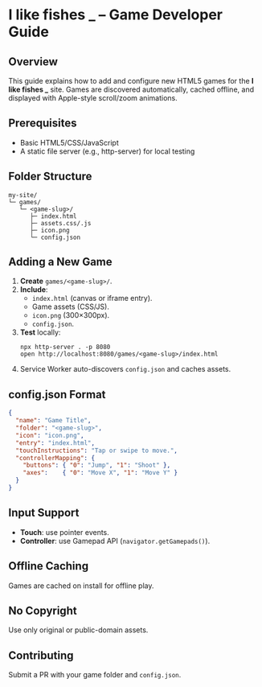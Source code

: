 # I like fishes _ – Game Developer Guide

## Overview
This guide explains how to add and configure new HTML5 games for the **I like fishes _** site. Games are discovered automatically, cached offline, and displayed with Apple-style scroll/zoom animations.

## Prerequisites
- Basic HTML5/CSS/JavaScript
- A static file server (e.g., http-server) for local testing

## Folder Structure
```
my-site/
└─ games/
   └─ <game-slug>/
      ├─ index.html
      ├─ assets.css/.js
      ├─ icon.png
      └─ config.json
```

## Adding a New Game
1. **Create** `games/<game-slug>/`.
2. **Include**:
   - `index.html` (canvas or iframe entry).
   - Game assets (CSS/JS).
   - `icon.png` (300×300px).
   - `config.json`.
3. **Test** locally:
   ```
   npx http-server . -p 8080
   open http://localhost:8080/games/<game-slug>/index.html
   ```
4. Service Worker auto-discovers `config.json` and caches assets.

## config.json Format
```json
{
  "name": "Game Title",
  "folder": "<game-slug>",
  "icon": "icon.png",
  "entry": "index.html",
  "touchInstructions": "Tap or swipe to move.",
  "controllerMapping": {
    "buttons": { "0": "Jump", "1": "Shoot" },
    "axes":    { "0": "Move X", "1": "Move Y" }
  }
}
```

## Input Support
- **Touch**: use pointer events.
- **Controller**: use Gamepad API (`navigator.getGamepads()`).

## Offline Caching
Games are cached on install for offline play.

## No Copyright
Use only original or public-domain assets.

## Contributing
Submit a PR with your game folder and `config.json`.
